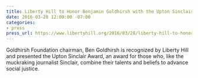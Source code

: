 ```yaml
---
title: Liberty Hill to Honor Benjamin Goldhirsh with the Upton Sinclair Award
date: 2016-03-28 12:00:00 -07:00
categories:
- press
press_url: https://www.libertyhill.org/2016/03/28/liberty-hill-to-honor-benjamin-goldhirsh-with-the-upton-sinclair-award
---
```


Goldhirsh Foundation chairman, Ben Goldhirsh is recognized by Liberty Hill and presented the Upton Sinclair Award, an award for those who, like the muckraking journalist Sinclair, combine their talents and beliefs to advance social justice.
